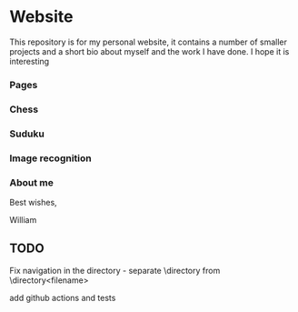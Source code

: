# Website

This repository is for my personal website, it contains a number of smaller projects and a short bio about myself and the work I have done. I hope it is interesting


### Pages

### Chess

### Suduku

### Image recognition

### About me

Best wishes,

William


## TODO

Fix navigation in the directory - separate \directory from \directory\<filename>

add github actions and tests



